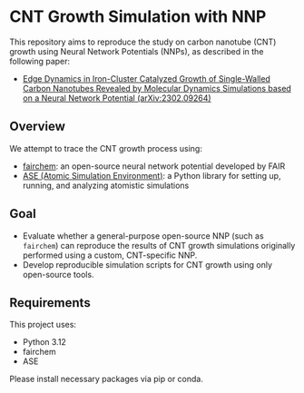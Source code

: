# CNT Growth Simulation with NNP

This repository aims to reproduce the study on carbon nanotube (CNT) growth using Neural Network Potentials (NNPs), as described in the following paper:

- [Edge Dynamics in Iron-Cluster Catalyzed Growth of Single-Walled Carbon Nanotubes Revealed by Molecular Dynamics Simulations based on a Neural Network Potential (arXiv:2302.09264)](https://arxiv.org/abs/2302.09264)

## Overview

We attempt to trace the CNT growth process using:
- [fairchem](https://github.com/facebookresearch/fairchem): an open-source neural network potential developed by FAIR
- [ASE (Atomic Simulation Environment)](https://wiki.fysik.dtu.dk/ase/): a Python library for setting up, running, and analyzing atomistic simulations

## Goal

- Evaluate whether a general-purpose open-source NNP (such as `fairchem`) can reproduce the results of CNT growth simulations originally performed using a custom, CNT-specific NNP.
- Develop reproducible simulation scripts for CNT growth using only open-source tools.


## Requirements

This project uses:

- Python 3.12
- fairchem
- ASE

Please install necessary packages via pip or conda.

